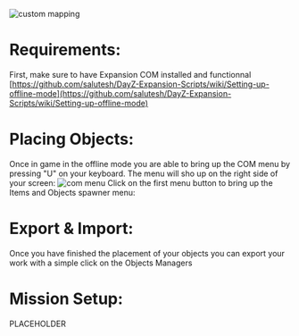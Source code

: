 ![custom mapping](https://i.imgur.com/af8WSDT.jpg)

# Requirements:
First, make sure to have Expansion COM installed and functionnal
[https://github.com/salutesh/DayZ-Expansion-Scripts/wiki/Setting-up-offline-mode](https://github.com/salutesh/DayZ-Expansion-Scripts/wiki/Setting-up-offline-mode)

# Placing Objects:
Once in game in the offline mode you are able to bring up the COM menu by pressing "U" on your keyboard.
The menu will sho up on the right side of your screen:
![com menu](https://imgur.com/a9LJ2W8)
Click on the first menu button to bring up the Items and Objects spawner menu:
 

# Export & Import:
Once you have finished the placement of your objects you can export your work with a simple click on the Objects Managers 

# Mission Setup:
PLACEHOLDER